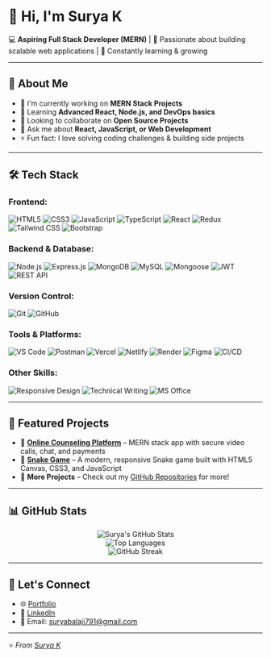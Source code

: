 # 👋 Hi, I'm Surya K  

💻 **Aspiring Full Stack Developer (MERN)** | 🚀 Passionate about building scalable web applications | 🌱 Constantly learning & growing  

---

## 🚀 About Me  
- 🔭 I'm currently working on **MERN Stack Projects**  
- 🌱 Learning **Advanced React, Node.js, and DevOps basics**  
- 👯 Looking to collaborate on **Open Source Projects**  
- 💬 Ask me about **React, JavaScript, or Web Development**  
- ⚡ Fun fact: I love solving coding challenges & building side projects  

---

## 🛠️ Tech Stack  

### **Frontend:**  
![HTML5](https://img.shields.io/badge/HTML5-E34F26?style=for-the-badge&logo=html5&logoColor=white)
![CSS3](https://img.shields.io/badge/CSS3-1572B6?style=for-the-badge&logo=css3&logoColor=white)
![JavaScript](https://img.shields.io/badge/JavaScript-F7DF1E?style=for-the-badge&logo=javascript&logoColor=black)
![TypeScript](https://img.shields.io/badge/TypeScript-3178C6?style=for-the-badge&logo=typescript&logoColor=white)
![React](https://img.shields.io/badge/React-20232A?style=for-the-badge&logo=react&logoColor=61DAFB)
![Redux](https://img.shields.io/badge/Redux-764ABC?style=for-the-badge&logo=redux&logoColor=white)
![Tailwind CSS](https://img.shields.io/badge/Tailwind_CSS-38B2AC?style=for-the-badge&logo=tailwind-css&logoColor=white)
![Bootstrap](https://img.shields.io/badge/Bootstrap-7952B3?style=for-the-badge&logo=bootstrap&logoColor=white)

### **Backend & Database:**  
![Node.js](https://img.shields.io/badge/Node.js-43853D?style=for-the-badge&logo=node.js&logoColor=white)
![Express.js](https://img.shields.io/badge/Express.js-000000?style=for-the-badge&logo=express&logoColor=white)
![MongoDB](https://img.shields.io/badge/MongoDB-47A248?style=for-the-badge&logo=mongodb&logoColor=white)
![MySQL](https://img.shields.io/badge/MySQL-4479A1?style=for-the-badge&logo=mysql&logoColor=white)
![Mongoose](https://img.shields.io/badge/Mongoose-880000?style=for-the-badge&logo=mongoose&logoColor=white)
![JWT](https://img.shields.io/badge/JWT-000000?style=for-the-badge&logo=json-web-tokens&logoColor=white)
![REST API](https://img.shields.io/badge/REST_API-FF6C37?style=for-the-badge&logo=rest&logoColor=white)

### **Version Control:**  
![Git](https://img.shields.io/badge/Git-F05032?style=for-the-badge&logo=git&logoColor=white)
![GitHub](https://img.shields.io/badge/GitHub-181717?style=for-the-badge&logo=github&logoColor=white)

### **Tools & Platforms:**  
![VS Code](https://img.shields.io/badge/VS_Code-007ACC?style=for-the-badge&logo=visual-studio-code&logoColor=white)
![Postman](https://img.shields.io/badge/Postman-FF6C37?style=for-the-badge&logo=postman&logoColor=white)
![Vercel](https://img.shields.io/badge/Vercel-000000?style=for-the-badge&logo=vercel&logoColor=white)
![Netlify](https://img.shields.io/badge/Netlify-00C7B7?style=for-the-badge&logo=netlify&logoColor=white)
![Render](https://img.shields.io/badge/Render-46E3B7?style=for-the-badge&logo=render&logoColor=white)
![Figma](https://img.shields.io/badge/Figma-F24E1E?style=for-the-badge&logo=figma&logoColor=white)
![CI/CD](https://img.shields.io/badge/CI/CD-FF6C37?style=for-the-badge&logo=github-actions&logoColor=white)

### **Other Skills:**  
![Responsive Design](https://img.shields.io/badge/Responsive_Design-FF6C37?style=for-the-badge&logo=responsive-design&logoColor=white)
![Technical Writing](https://img.shields.io/badge/Technical_Writing-000000?style=for-the-badge&logo=writing&logoColor=white)
![MS Office](https://img.shields.io/badge/MS_Office-D83B01?style=for-the-badge&logo=microsoft-office&logoColor=white)

---

## 📌 Featured Projects  

- 🔹 [**Online Counseling Platform**](https://wellmindcounseling.netlify.app) – MERN stack app with secure video calls, chat, and payments  
- 🔹 [**Snake Game**](https://suryassnakegame.netlify.app) – A modern, responsive Snake game built with HTML5 Canvas, CSS3, and JavaScript  
- 🔹 **More Projects** – Check out my [GitHub Repositories](https://github.com/Sury002?tab=repositories) for more!

---

## 📊 GitHub Stats  

<div align="center">
  
![Surya's GitHub Stats](https://github-readme-stats.vercel.app/api?username=Sury002&show_icons=true&theme=radical&hide_border=true)  
![Top Languages](https://github-readme-stats.vercel.app/api/top-langs/?username=Sury002&layout=compact&theme=radical&hide_border=true)  
![GitHub Streak](https://github-readme-streak-stats.herokuapp.com/?user=Sury002&theme=radical)  

</div>

---

## 🤝 Let's Connect  

- 🌐 [Portfolio](https://suryaksportfolio.netlify.app)
- 💼 [LinkedIn](https://www.linkedin.com/in/suryak24)
- 📧 Email: suryabalaji791@gmail.com

---

⭐️ *From [Surya K](https://github.com/Sury002)*

